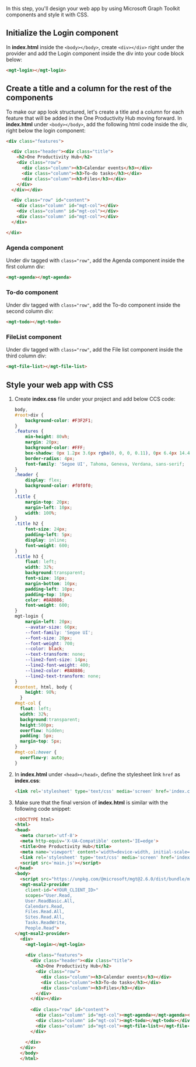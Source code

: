 In this step, you'll design your web app by using Microsoft Graph Toolkit components and style it with CSS.

## Initialize the Login component

In **index.html** inside the `<body></body>`, create `<div></div>` right under the provider and add the Login component inside the div into your code block below:

  ```html
  <mgt-login></mgt-login>
   ```

## Create a title and a column for the rest of the components

To make our app look structured, let's create a title and a column for each feature that will be added in the One Productivity Hub moving forward. In **index.html** under `<body></body>`, add the following html code inside the div, right below the login component:

  ```HTML
  <div class="features">

    <div class="header"><div class="title">
      <h2>One Productivity Hub</h2>
      <div class="row">
        <div class="column"><h3>Calendar events</h3></div>
        <div class="column"><h3>To-do tasks</h3></div>
        <div class="column"><h3>Files</h3></div>
      </div>
    </div></div>

    <div class="row" id="content">
      <div class="column" id="mgt-col"></div>
      <div class="column" id="mgt-col"></div>
      <div class="column" id="mgt-col"></div>
    </div>

  </div>
  ```

### Agenda component

Under div tagged with `class="row"`, add the Agenda component inside the first column div:

  ```HTML
  <mgt-agenda></mgt-agenda>
  ```

### To-do component

Under div tagged with `class="row"`, add the To-do component inside the second column div:

  ```HTML
  <mgt-todo></mgt-todo>
  ```

### FileList component

Under div tagged with `class="row"`, add the File list component inside the third column div:

  ```HTML
  <mgt-file-list></mgt-file-list>
  ```

## Style your web app with CSS

1. Create **index.css** file under your project and add below CCS code:

    ```css
    body,
    #root>div {
        background-color: #F3F2F1;
    }
    .features {
        min-height: 80vh;
        margin: 20px;
        background-color: #FFF;
        box-shadow: 0px 1.2px 3.6px rgba(0, 0, 0, 0.11), 0px 6.4px 14.4px rgba(0, 0, 0, 0.13);
        border-radius: 4px;
        font-family: 'Segoe UI', Tahoma, Geneva, Verdana, sans-serif;
    }
    .header {
        display: flex;
        background-color: #f0f0f0;
    }
    .title {
        margin-top: 20px;
        margin-left: 10px;
        width: 100%;
    }
    .title h2 {
        font-size: 24px;
        padding-left: 5px;
        display: inline;
        font-weight: 600;    
    }
    .title h3 {
        float: left;
        width: 32%;
        background:transparent;
        font-size: 16px;
        margin-bottom: 10px;
        padding-left: 10px;
        padding-top: 10px;
        color: #8A8886;
        font-weight: 600;
    }
    mgt-login {   
        margin-left: 20px;
        --avatar-size: 60px;
        --font-family: 'Segoe UI';
        --font-size: 20px;
        --font-weight: 700;
        --color: black;
        --text-transform: none;
        --line2-font-size: 14px;
        --line2-font-weight: 400;
        --line2-color: #8A8886;
        --line2-text-transform: none;
    }
    #content, html, body {
        height: 98%; 
      }
    #mgt-col {
      float: left;
      width: 32%;
      background:transparent;
      height:500px;
      overflow: hidden;
      padding: 5px;
      margin-top: 5px;
    }
    #mgt-col:hover {
      overflow-y: auto;
    }
    ```

1. In **index.html** under `<head></head>`, define the stylesheet link `href` as **index.css**:

    ```html
    <link rel='stylesheet' type='text/css' media='screen' href='index.css'>
    ```

1. Make sure that the final version of **index.html** is similar with the following code snippet:

    ```html
    <!DOCTYPE html>
    <html>
    <head>
      <meta charset='utf-8'>
      <meta http-equiv='X-UA-Compatible' content='IE=edge'>
      <title>One Productivity Hub</title>
      <meta name='viewport' content='width=device-width, initial-scale=1'>
      <link rel='stylesheet' type='text/css' media='screen' href='index.css'>
      <script src='main.js'></script> 
    </head>
    <body>
      <script src="https://unpkg.com/@microsoft/mgt@2.6.0/dist/bundle/mgt-loader.js"></script>
      <mgt-msal2-provider 
        client-id="<YOUR_CLIENT_ID>"
        scopes="User.Read,
        User.ReadBasic.All,
        Calendars.Read,
        Files.Read.All,
        Sites.Read.All,
        Tasks.ReadWrite,
        People.Read">    
    </mgt-msal2-provider>   
      <div>
        <mgt-login></mgt-login>
            
        <div class="features">
          <div class="header"><div class="title">
            <h2>One Productivity Hub</h2>
            <div class="row">
              <div class="column"><h3>Calendar events</h3></div>
              <div class="column"><h3>To-do tasks</h3></div>
              <div class="column"><h3>Files</h3></div>
            </div>
          </div></div>
      
          <div class="row" id="content">
            <div class="column" id="mgt-col"><mgt-agenda></mgt-agenda></div>
            <div class="column" id="mgt-col"><mgt-todo></mgt-todo></div>
            <div class="column" id="mgt-col"><mgt-file-list></mgt-file-list></div>
          </div>
            
        </div>
      </div>
      </body>
      </html>
    ```
